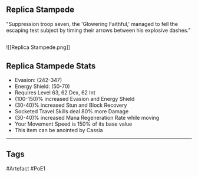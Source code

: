 ## Replica Stampede
"Suppression troop seven, the 'Glowering Faithful,' managed to fell the escaping
test subject by timing their arrows between his explosive dashes."
##
![[Replica Stampede.png]]
## Replica Stampede Stats
- Evasion: (242-347)
- Energy Shield: (50-70)
- Requires Level 63, 62 Dex, 62 Int
- (100-150)% increased Evasion and Energy Shield
- (30-40)% increased Stun and Block Recovery
- Socketed Travel Skills deal 80% more Damage
- (30-40)% increased Mana Regeneration Rate while moving
- Your Movement Speed is 150% of its base value
- This item can be anointed by Cassia


---
## Tags
#Artefact
#PoE1